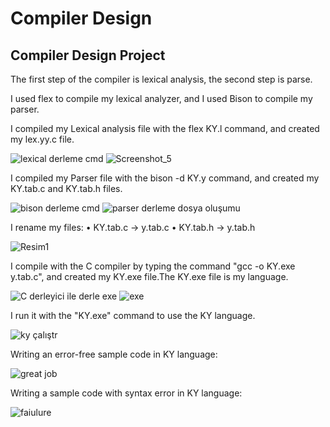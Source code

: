 # Compiler Design
## Compiler Design Project

The first step of the compiler is lexical analysis, the second step is parse.

I used flex to compile my lexical analyzer, and I used Bison to compile my parser.

I compiled my Lexical analysis file with the flex KY.l command, and created my lex.yy.c file.

![lexical derleme cmd](https://user-images.githubusercontent.com/93487264/223560515-c2f21a8c-d34a-49f7-b013-8fbc5a150469.png)
![Screenshot_5](https://user-images.githubusercontent.com/93487264/223560674-c8dd5c10-731c-4e75-b010-0d625c9e6673.png)

I compiled my Parser file with the bison -d KY.y command, and created my KY.tab.c and KY.tab.h files.

![bison derleme cmd](https://user-images.githubusercontent.com/93487264/223560873-c48fac14-29cb-481a-96f3-ef26a71c6aa1.png)
![parser derleme dosya oluşumu](https://user-images.githubusercontent.com/93487264/223560970-e5c807c3-54ed-4619-8a7b-2df6163e42d7.png)

I rename my files:
•	KY.tab.c -> y.tab.c
•	KY.tab.h -> y.tab.h

![Resim1](https://user-images.githubusercontent.com/93487264/223561367-6b0db594-ea6a-4c59-83a7-dea9c528874a.png)

I compile with the C compiler by typing the command "gcc -o KY.exe y.tab.c", and created my KY.exe file.The KY.exe file is my language.

![C derleyici ile derle  exe](https://user-images.githubusercontent.com/93487264/223561721-83e988b9-cfc6-41e2-8836-d34df1e4fad7.png)
![exe](https://user-images.githubusercontent.com/93487264/223561830-eff29990-399f-44e2-96a6-7ae3a7634ede.png)

I run it with the "KY.exe" command to use the KY language.

![ky çalıştr](https://user-images.githubusercontent.com/93487264/223561963-48e0f298-9b25-44f8-8d3d-9ad2ce607455.png)

Writing an error-free sample code in KY language:

![great job](https://user-images.githubusercontent.com/93487264/223562100-de07d181-da16-4476-95d4-efb82c13d6fc.png)

Writing a sample code with syntax error in KY language:

![faiulure](https://user-images.githubusercontent.com/93487264/223562186-129c2342-9599-409b-afc7-339781be308f.png)

